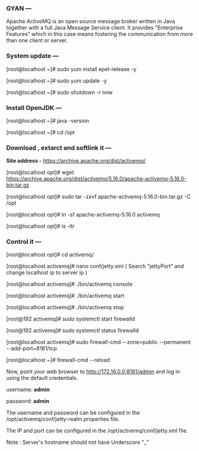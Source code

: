 ### GYAN —

Apache ActiveMQ is an open source message broker written in Java together with a full Java Message Service client. It provides "Enterprise Features" which in this case means fostering the communication from more than one client or server. 

### System update —

[root@localhost ~]# sudo yum install epel-release -y

[root@localhost ~]# sudo yum update -y

[root@localhost ~]# sudo shutdown -r now


### Install OpenJDK —

[root@localhost ~]# java -version

[root@localhost ~]# cd /opt


### Download , extarct and softlink it —

**Site address -** https://archive.apache.org/dist/activemq/

[root@localhost opt]# wget https://archive.apache.org/dist/activemq/5.16.0/apache-activemq-5.16.0-bin.tar.gz

[root@localhost opt]# sudo tar -zxvf apache-activemq-5.16.0-bin.tar.gz -C /opt

[root@localhost opt]# ln -sf apache-activemq-5.16.0 activemq

[root@localhost opt]# ls -ltr


### Control it —

[root@localhost opt]# cd activemq/

[root@localhost activemq]# nano conf/jetty.xml ( Search "jettyPort" and change localhost ip to server ip )

[root@localhost activemq]# ./bin/activemq console

[root@localhost activemq]# ./bin/activemq start

[root@localhost activemq]# ./bin/activemq stop


[root@192 activemq]# sudo systemctl start firewalld

[root@192 activemq]# sudo systemctl status firewalld

[root@localhost activemq]# sudo firewall-cmd --zone=public --permanent --add-port=8161/tcp

[root@localhost ~]# firewall-cmd --reload


Now, point your web browser to http://172.16.0.0:8161/admin and log in using the default credentials.

username: **admin**

password: **admin**

The username and password can be configured in the /opt/activemq/conf/jetty-realm.properties file.

The IP and port can be configured in the /opt/activemq/conf/jetty.xml file.

Note : Server's hostname should not have Underscore "_"

